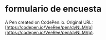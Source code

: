 # formulario de encuesta

A Pen created on CodePen.io. Original URL: [https://codepen.io/VeeRee/pen/dyNLMVp](https://codepen.io/VeeRee/pen/dyNLMVp).


